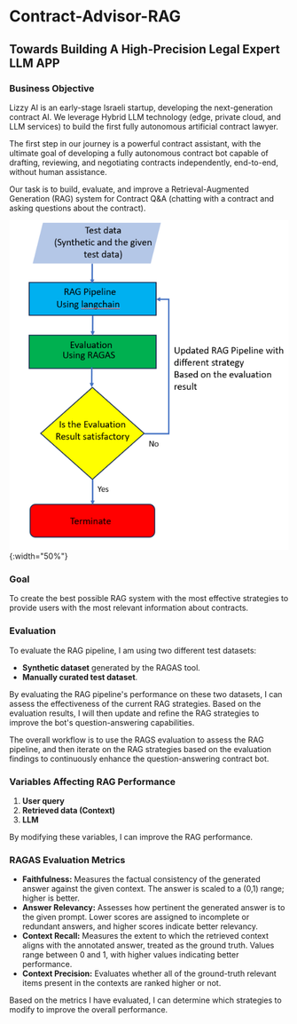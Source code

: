 # Contract-Advisor-RAG
## Towards Building A High-Precision Legal Expert LLM APP

### Business Objective
Lizzy AI is an early-stage Israeli startup, developing the next-generation contract AI. We leverage Hybrid LLM technology (edge, private cloud, and LLM services) to build the first fully autonomous artificial contract lawyer. 

The first step in our journey is a powerful contract assistant, with the ultimate goal of developing a fully autonomous contract bot capable of drafting, reviewing, and negotiating contracts independently, end-to-end, without human assistance.

Our task is to build, evaluate, and improve a Retrieval-Augmented Generation (RAG) system for Contract Q&A (chatting with a contract and asking questions about the contract).

![Workflow](Workflow.png){:width="50%"}

### Goal
To create the best possible RAG system with the most effective strategies to provide users with the most relevant information about contracts.

### Evaluation
To evaluate the RAG pipeline, I am using two different test datasets:
- **Synthetic dataset** generated by the RAGAS tool.
- **Manually curated test dataset**.

By evaluating the RAG pipeline's performance on these two datasets, I can assess the effectiveness of the current RAG strategies. Based on the evaluation results, I will then update and refine the RAG strategies to improve the bot's question-answering capabilities.

The overall workflow is to use the RAGS evaluation to assess the RAG pipeline, and then iterate on the RAG strategies based on the evaluation findings to continuously enhance the question-answering contract bot.

### Variables Affecting RAG Performance
1. **User query**
2. **Retrieved data (Context)**
3. **LLM**

By modifying these variables, I can improve the RAG performance.

### RAGAS Evaluation Metrics
- **Faithfulness:** Measures the factual consistency of the generated answer against the given context. The answer is scaled to a (0,1) range; higher is better.
- **Answer Relevancy:** Assesses how pertinent the generated answer is to the given prompt. Lower scores are assigned to incomplete or redundant answers, and higher scores indicate better relevancy.
- **Context Recall:** Measures the extent to which the retrieved context aligns with the annotated answer, treated as the ground truth. Values range between 0 and 1, with higher values indicating better performance.
- **Context Precision:** Evaluates whether all of the ground-truth relevant items present in the contexts are ranked higher or not.

Based on the metrics I have evaluated, I can determine which strategies to modify to improve the overall performance.
